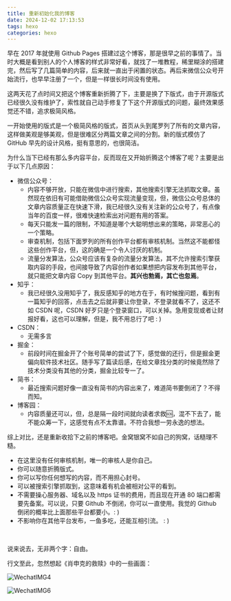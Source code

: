 ```yaml
---
title: 重新初始化我的博客
date: 2024-12-02 17:13:53
tags: hexo
categories: hexo
---
```


早在 2017 年就使用 Github Pages 搭建过这个博客，那是很早之前的事情了。当时大概是看到别人的个人博客的样式非常好看，就找了一堆教程，稀里糊涂的搭建完，然后写了几篇简单的内容，后来就一直出于闲置的状态。再后来微信公众号开始流行，也早早注册了一个，但是一样很长时间没有使用。

这两天花了点时间又把这个博客重新折腾了下，主要是换了下版式，由于开源版式已经很久没有维护了，索性就自己动手修复了下这个开源版式的问题，最终效果感觉还不错，追求极简风格。

一开始使用的版式是一个极简风格的版式，首页从头到尾罗列了所有的文章内容，这样做美观是够美观，但是很难区分两篇文章之间的分割。新的版式模仿了 GitHub 早先的设计风格，挺有意思的，也很简洁。

为什么当下已经有那么多内容平台，反而现在又开始折腾这个博客了呢？主要是出于以下几点原因：

* 微信公众号：
  * 内容不够开放，只能在微信中进行搜索，其他搜索引擎无法抓取文章。虽然现在依旧有可能借助微信公众号实现流量变现，但，微信公众号总体的文章内容质量正在快速下滑，我已经很久没有关注新的公众号了，有点像当年的百度一样，很难快速检索出对问题有用的答案。
  * 每天只能发一篇的限制，不知道是哪个大聪明想出来的策略，非常恶心的一个策略。
  * 审查机制，包括下面罗列的所有创作平台都有审核机制。当然这不能都怪这些创作平台，但，这的确是一个令人讨厌的机制。
  * 流量分发算法，公众号应该有复杂的流量分发算法，其不允许搜索引擎获取内容的手段，也间接导致了内容创作者如果想把内容发布到其他平台，就只能把文章内容 Copy 到其他平台。**其兴也勃焉，其亡也忽焉**。
* 知乎：
  * 我已经很久没用知乎了，我反感知乎的地方在于，有时候搜问题，看到有一篇知乎的回答，点击去之后就非要让你登录，不登录就看不了，这还不如 CSDN 呢，CSDN 好歹只是个登录窗口，可以关掉。急用变现或者让财报好看，这也可以理解，但是，我不用总行了吧 : )
* CSDN：
  * 无需多言
* 掘金：
  * 前段时间在掘金开了个账号简单的尝试了下，感觉做的还行，但是掘金更偏向软件技术社区。随手写了篇读后感，在给文章找分类的时候竟然除了技术分类没有其他的分类，掘金比较专一了。
* 简书：
  * 最近搜索问题好像一直没有简书的内容出来了，难道简书要倒闭了？不得而知。
* 博客园：
  * 内容质量还可以，但，总是隔一段时间就向读者求救🆘，混不下去了，能不能众筹一下，这感觉有点不太靠谱。不符合我想一劳永逸的想法。

综上对比，还是重新收拾下之前的博客吧。金窝银窝不如自己的狗窝，话糙理不糙。

* 在这里没有任何审核机制，唯一的审核人是你自己。
* 你可以随意折腾版式。
* 你可以写你任何想写的内容，而不用担心封号。
* 可以被搜索引擎抓取到，这意味着有机会被相对公平的看到。
* 不需要操心服务器、域名以及 https 证书的费用，而且现在开通 80 端口都需要先备案。可以说，只要 Github 不倒闭，你可以一直使用。我觉的 Github 倒闭的概率比上面那些平台都要小。: )
* 不影响你在其他平台发布，一鱼多吃，还能互相引流。 : )

<br/>

说来说去，无非两个字：自由。

行文至此，忽然想起《肖申克的救赎》中的一些画面：

![WechatIMG4](https://github.com/user-attachments/assets/5ec85721-e2de-4cc2-b44a-475df97e2591)


![WechatIMG6](https://github.com/user-attachments/assets/30a67646-617a-4c34-b245-5cd9ddbb810f)

